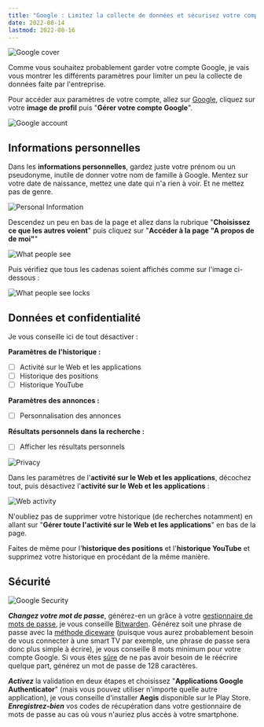 ```yaml
---
title: "Google : Limitez la collecte de données et sécurisez votre compte \U0000270b"
date: 2022-08-14
lastmod: 2022-08-16
---
```


![Google cover](/google/google-cover.jpg)

Comme vous souhaitez probablement garder votre compte Google, je vais vous montrer les différents paramètres pour limiter un peu la collecte de données faite par l'entreprise.

Pour accéder aux paramètres de votre compte, allez sur [Google](https://www.google.fr/), cliquez sur votre **image de profil** puis "**Gérer votre compte Google**".

![Google account](/google/google-account.png)

## Informations personnelles

Dans les **informations personnelles**, gardez juste votre prénom ou un pseudonyme, inutile de donner votre nom de famille à Google.
Mentez sur votre date de naissance, mettez une date qui n'a rien à voir. Et ne mettez pas de genre.

![Personal Information](/google/personal-information.png)

Descendez un peu en bas de la page et allez dans la rubrique "**Choisissez ce que les autres voient**" puis cliquez sur "**Accéder à la page "A propos de de moi"**"

![What people see](/google/what-people-see.png)

Puis vérifiez que tous les cadenas soient affichés comme sur l'image ci-dessous :

![What people see locks](/google/what-people-see-locks.png)

## Données et confidentialité

Je vous conseille ici de tout désactiver :

**Paramètres de l'historique :**

- [ ] Activité sur le Web et les applications
- [ ] Historique des positions
- [ ] Historique YouTube

**Paramètres des annonces :**

- [ ] Personnalisation des annonces

**Résultats personnels dans la recherche :**

- [ ] Afficher les résultats personnels

![Privacy](/google/privacy.png)

Dans les paramètres de l'**activité sur le Web et les applications**, décochez tout, puis désactivez l'**activité sur le Web et les applications** :

![Web activity](/google/web-activity.png)

N'oubliez pas de supprimer votre historique (de recherches notamment) en allant sur "**Gérer toute l'activité sur le Web et les applications**" en bas de la page.

Faites de même pour l'**historique des positions** et l'**historique YouTube** et supprimez votre historique en procédant de la même manière.

## Sécurité

![Google Security](/google/google-security.png)

***Changez votre mot de passe***, générez-en un grâce à votre [gestionnaire de mots de passe](/basiques/password-managers), je vous conseille [Bitwarden](/fiches/bitwarden). Générez soit une phrase de passe avec la [méthode diceware](/basiques/password-managers/#la-méthode-diceware) (puisque vous aurez probablement besoin de vous connecter à une smart TV par exemple, une phrase de passe sera donc plus simple à écrire), je vous conseille 8 mots minimum pour votre compte Google. Si vous êtes [sûre](/about/#écriture-inclusive) de ne pas avoir besoin de le réécrire quelque part, générez un mot de passe de 128 caractères.

***Activez*** la validation en deux étapes et choisissez "**Applications Google Authenticator**" (mais vous pouvez utiliser n'importe quelle autre application), je vous conseille d'installer **Aegis** disponible sur le Play Store. ***Enregistrez-bien*** vos codes de récupération dans votre gestionnaire de mots de passe au cas où vous n'auriez plus accès à votre smartphone.